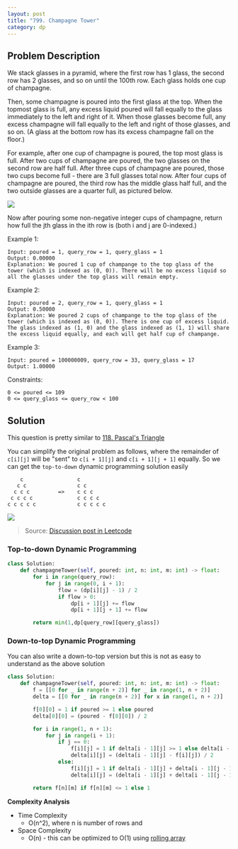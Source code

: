 ```yaml
---
layout: post
title: "799. Champagne Tower"
category: dp
---
```



## Problem Description

We stack glasses in a pyramid, where the first row has 1 glass, the second row has 2 glasses, and so on until the 100th row.  Each glass holds one cup of champagne.

Then, some champagne is poured into the first glass at the top.  When the topmost glass is full, any excess liquid poured will fall equally to the glass immediately to the left and right of it.  When those glasses become full, any excess champagne will fall equally to the left and right of those glasses, and so on.  (A glass at the bottom row has its excess champagne fall on the floor.)

For example, after one cup of champagne is poured, the top most glass is full.  After two cups of champagne are poured, the two glasses on the second row are half full.  After three cups of champagne are poured, those two cups become full - there are 3 full glasses total now.  After four cups of champagne are poured, the third row has the middle glass half full, and the two outside glasses are a quarter full, as pictured below.

![](https://s3-lc-upload.s3.amazonaws.com/uploads/2018/03/09/tower.png)

Now after pouring some non-negative integer cups of champagne, return how full the jth glass in the ith row is (both i and j are 0-indexed.)


Example 1:

```
Input: poured = 1, query_row = 1, query_glass = 1
Output: 0.00000
Explanation: We poured 1 cup of champange to the top glass of the tower (which is indexed as (0, 0)). There will be no excess liquid so all the glasses under the top glass will remain empty.
```

Example 2:

```
Input: poured = 2, query_row = 1, query_glass = 1
Output: 0.50000
Explanation: We poured 2 cups of champange to the top glass of the tower (which is indexed as (0, 0)). There is one cup of excess liquid. The glass indexed as (1, 0) and the glass indexed as (1, 1) will share the excess liquid equally, and each will get half cup of champange.
```

Example 3:

```
Input: poured = 100000009, query_row = 33, query_glass = 17
Output: 1.00000
```

Constraints:

```
0 <= poured <= 109
0 <= query_glass <= query_row < 100
```

## Solution

This question is pretty similar to [118. Pascal's Triangle](https://leetcode.com/problems/pascals-triangle/)

You can simplify the original problem as follows, where the remainder of `c[i][j]` will be "sent" to `c[i + 1][j]` and `c[i + 1][j + 1]` equally. So we can get the `top-to-down` dynamic programming solution easily

```
    c                 c
   c c                c c
  c c c         =>    c c c
 c c c c              c c c c 
c c c c c             c c c c c 
```

![](https://assets.leetcode.com/users/images/a6c54dd5-adc8-4ec4-8184-a0a4f53cce46_1646385853.4310524.png)

> Source: [Discussion post in Leetcode](https://leetcode.com/problems/champagne-tower/discuss/1818660/Basic-Dynamic-Implementation-just-go-with-the-flow...-you-will-love-it.-oror-Time-O(n)-oror-Space-O(1))

### Top-to-down Dynamic Programming

```python
class Solution:
    def champagneTower(self, poured: int, n: int, m: int) -> float:
        for i in range(query_row):
            for j in range(0, i + 1):
                flow = (dp[i][j] - 1) / 2
                if flow > 0:
                    dp[i + 1][j] += flow
                    dp[i + 1][j + 1] += flow

        return min(1,dp[query_row][query_glass])
```

### Down-to-top Dynamic Programming

You can also write a down-to-top version but this is not as easy to understand as the above solution

```python
class Solution:
    def champagneTower(self, poured: int, n: int, m: int) -> float:
        f = [[0 for _ in range(n + 2)] for _ in range(1, n + 2)]
        delta = [[0 for _ in range(n + 2)] for x in range(1, n + 2)]

        f[0][0] = 1 if poured >= 1 else poured
        delta[0][0] = (poured - f[0][0]) / 2

        for i in range(1, n + 1):
            for j in range(i + 1):
                if j == 0:
                    f[i][j] = 1 if delta[i - 1][j] >= 1 else delta[i - 1][j]
                    delta[i][j] = (delta[i - 1][j] - f[i][j]) / 2
                else:
                    f[i][j] = 1 if delta[i - 1][j] + delta[i - 1][j - 1] >= 1 else delta[i - 1][j] + delta[i - 1][j - 1]
                    delta[i][j] = (delta[i - 1][j] + delta[i - 1][j - 1] - f[i][j]) / 2

        return f[n][m] if f[n][m] <= 1 else 1
```

**Complexity Analysis**

- Time Complexity
  - O(n^2), where n is number of rows and 
- Space Complexity
  - O(n) - this can be optimized to O(1) using [rolling array](https://www.codetd.com/en/article/13004651)
